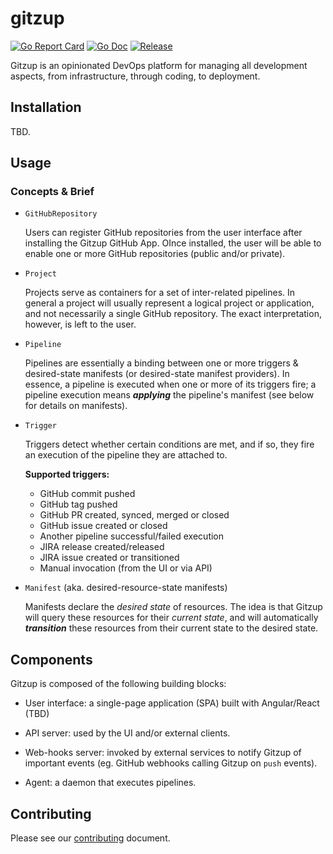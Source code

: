 # gitzup

[![Go Report Card](https://goreportcard.com/badge/github.com/kfirz/gitzup?style=flat-square)](https://goreportcard.com/report/github.com/kfirz/gitzup)
[![Go Doc](https://img.shields.io/badge/godoc-reference-blue.svg?style=flat-square)](http://godoc.org/github.com/kfirz/gitzup)
[![Release](https://img.shields.io/github/release/kfirz/gitzup.svg?style=flat-square)](https://github.com/kfirz/gitzup/releases/latest)

Gitzup is an opinionated DevOps platform for managing all development aspects, from infrastructure, through coding, to deployment.

## Installation

TBD.

## Usage

### Concepts & Brief

- `GitHubRepository`

  Users can register GitHub repositories from the user interface after installing the Gitzup GitHub App. OInce installed, the user will be able to enable one or more GitHub repositories (public and/or private).
  
- `Project`

  Projects serve as containers for a set of inter-related pipelines. In general a project will usually represent a logical project or application, and not necessarily a single GitHub repository. The exact interpretation, however, is left to the user.
  
- `Pipeline`

  Pipelines are essentially a binding between one or more triggers & desired-state manifests (or desired-state manifest providers). In essence, a pipeline is executed when one or more of its triggers fire; a pipeline execution means **_applying_** the pipeline's manifest (see below for details on manifests).
  
- `Trigger`

  Triggers detect whether certain conditions are met, and if so, they fire an execution of the pipeline they are attached to.
  
  **Supported triggers:**
  
  - GitHub commit pushed
  - GitHub tag pushed
  - GitHub PR created, synced, merged or closed
  - GitHub issue created or closed 
  - Another pipeline successful/failed execution
  - JIRA release created/released                    
  - JIRA issue created or transitioned                    
  - Manual invocation (from the UI or via API)
  
- `Manifest` (aka. desired-resource-state manifests)

  Manifests declare the *desired state* of resources. The idea is that Gitzup will query these resources for their *current state*, and will automatically **_transition_** these resources from their current state to the desired state.

## Components

Gitzup is composed of the following building blocks:

- User interface: a single-page application (SPA) built with Angular/React (TBD)

- API server: used by the UI and/or external clients.

- Web-hooks server: invoked by external services to notify Gitzup of important events (eg. GitHub webhooks calling Gitzup on `push` events).

- Agent: a daemon that executes pipelines.

## Contributing

Please see our [contributing](./CONTRIBUTING.md) document.
